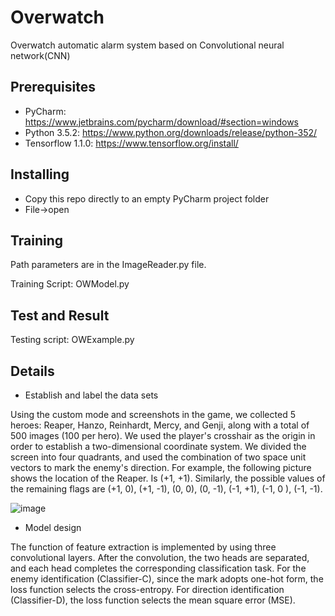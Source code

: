 # Overwatch
Overwatch automatic alarm system based on Convolutional neural network(CNN)

## Prerequisites
* PyCharm:  https://www.jetbrains.com/pycharm/download/#section=windows
* Python 3.5.2:  https://www.python.org/downloads/release/python-352/
* Tensorflow 1.1.0:  https://www.tensorflow.org/install/
## Installing

* Copy this repo directly to an empty PyCharm project folder
* File->open 

## Training

Path parameters are in the ImageReader.py file.

Training Script: OWModel.py

## Test and Result

Testing script: OWExample.py

## Details
* Establish and label the data sets

Using the custom mode and screenshots in the game, we collected 5 heroes: Reaper, Hanzo, Reinhardt, Mercy, and Genji, along with a total of 500 images (100 per hero). We used the player's crosshair as the origin in order to establish a two-dimensional coordinate system. We divided the screen into four quadrants, and used the combination of two space unit vectors to mark the enemy's direction. For example, the following picture shows the location of the Reaper. Is (+1, +1). Similarly, the possible values of the remaining flags are (+1, 0), (+1, -1), (0, 0), (0, -1), (-1, +1), (-1, 0 ), (-1, -1).

![image](http://github.com/guoyanghg/Overwatch/readmeim.bmp)


* Model design

The function of feature extraction is implemented by using three convolutional layers. After the convolution, the two heads are separated, and each head completes the corresponding classification task. For the enemy identification (Classifier-C), since the mark adopts one-hot form, the loss function selects the cross-entropy. For direction identification (Classifier-D), the loss function selects the mean square error (MSE).



